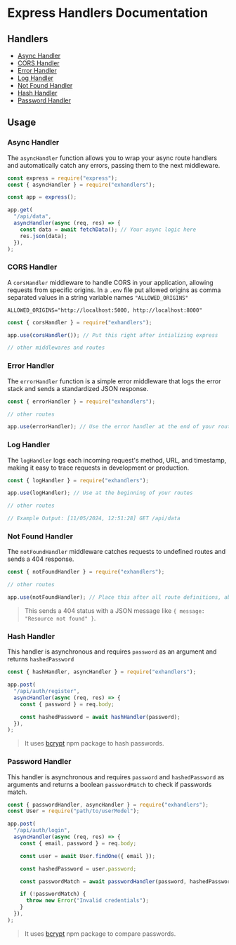 # Express Handlers Documentation

## Handlers

- [Async Handler](#async-handler)
- [CORS Handler](#cors-handler)
- [Error Handler](#error-handler)
- [Log Handler](#log-handler)
- [Not Found Handler](#not-found-handler)
- [Hash Handler](#hash-handler)
- [Password Handler](#password-handler)

## Usage

### Async Handler

The `asyncHandler` function allows you to wrap your async route handlers and automatically catch any errors, passing them to the next middleware.

```javascript
const express = require("express");
const { asyncHandler } = require("exhandlers");

const app = express();

app.get(
  "/api/data",
  asyncHandler(async (req, res) => {
    const data = await fetchData(); // Your async logic here
    res.json(data);
  }),
);
```

### CORS Handler

A `corsHandler` middleware to handle CORS in your application, allowing requests from specific origins. In a `.env` file put allowed origins as comma separated values in a string variable names `"ALLOWED_ORIGINS"`

```.env
ALLOWED_ORIGINS="http://localhost:5000, http://localhost:8000"
```

```javascript
const { corsHandler } = require("exhandlers");

app.use(corsHandler()); // Put this right after intializing express

// other middlewares and routes
```

### Error Handler

The `errorHandler` function is a simple error middleware that logs the error stack and sends a standardized JSON response.

```javascript
const { errorHandler } = require("exhandlers");

// other routes

app.use(errorHandler); // Use the error handler at the end of your routes, below notFoundHandler
```

### Log Handler

The `logHandler` logs each incoming request's method, URL, and timestamp, making it easy to trace requests in development or production.

```javascript
const { logHandler } = require("exhandlers");

app.use(logHandler); // Use at the beginning of your routes

// other routes

// Example Output: [11/05/2024, 12:51:28] GET /api/data
```

### Not Found Handler

The `notFoundHandler` middleware catches requests to undefined routes and sends a 404 response.

```javascript
const { notFoundHandler } = require("exhandlers");

// other routes

app.use(notFoundHandler); // Place this after all route definitions, above errorHandler
```

> This sends a 404 status with a JSON message like `{ message: "Resource not found" }`.

### Hash Handler

This handler is asynchronous and requires `password` as an argument and returns `hashedPassword`

```js
const { hashHandler, asyncHandler } = require("exhandlers");

app.post(
  "/api/auth/register",
  asyncHandler(async (req, res) => {
    const { password } = req.body;

    const hashedPassword = await hashHandler(password);
  }),
);
```

> It uses [bcrypt]() npm package to hash passwords.

### Password Handler

This handler is asynchronous and requires `password` and `hashedPassword` as arguments and returns a boolean `passwordMatch` to check if passwords match.

```js
const { passwordHandler, asyncHandler } = require("exhandlers");
const User = require("path/to/userModel");

app.post(
  "/api/auth/login",
  asyncHandler(async (req, res) => {
    const { email, password } = req.body;

    const user = await User.findOne({ email });

    const hashedPassword = user.password;

    const passwordMatch = await passwordHandler(password, hashedPassword);

    if (!passwordMatch) {
      throw new Error("Invalid credentials");
    }
  }),
);
```

> It uses [bcrypt]() npm package to compare passwords.
